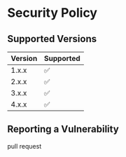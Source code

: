 # Security Policy

## Supported Versions

| Version | Supported          |
| ------- | ------------------ |
| 1.x.x   | :white_check_mark: |
| 2.x.x   | :white_check_mark: |
| 3.x.x   | :white_check_mark: |
| 4.x.x   | :white_check_mark: |

## Reporting a Vulnerability

pull request
